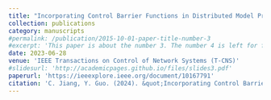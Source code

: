 ```yaml
---
title: "Incorporating Control Barrier Functions in Distributed Model Predictive Control for Multi-Robot Coordinated Control"
collection: publications
category: manuscripts
#permalink: /publication/2015-10-01-paper-title-number-3
#excerpt: 'This paper is about the number 3. The number 4 is left for future work.'
date: 2023-06-28
venue: 'IEEE Transactions on Control of Network Systems (T-CNS)'
#slidesurl: 'http://academicpages.github.io/files/slides3.pdf'
paperurl: 'https://ieeexplore.ieee.org/document/10167791'
citation: 'C. Jiang, Y. Guo. (2024). &quot;Incorporating Control Barrier Functions in Distributed Model Predictive Control for Multi-Robot Coordinated Control.&quot; <i>IEEE Transactions on Control of Network Systems (T-CNS)</i>. 11(1). pp 547-557.'
---
```

